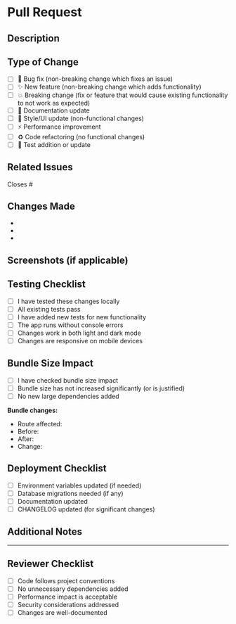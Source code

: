 # Pull Request

## Description
<!-- Provide a brief description of the changes in this PR -->


## Type of Change
<!-- Mark relevant options with [x] -->

- [ ] 🐛 Bug fix (non-breaking change which fixes an issue)
- [ ] ✨ New feature (non-breaking change which adds functionality)
- [ ] 💥 Breaking change (fix or feature that would cause existing functionality to not work as expected)
- [ ] 📝 Documentation update
- [ ] 🎨 Style/UI update (non-functional changes)
- [ ] ⚡ Performance improvement
- [ ] ♻️  Code refactoring (no functional changes)
- [ ] 🧪 Test addition or update

## Related Issues
<!-- Link to related issues using #issue-number -->

Closes #

## Changes Made
<!-- List the specific changes made in this PR -->

-
-
-

## Screenshots (if applicable)
<!-- Add screenshots for UI changes -->


## Testing Checklist
<!-- Mark completed items with [x] -->

- [ ] I have tested these changes locally
- [ ] All existing tests pass
- [ ] I have added new tests for new functionality
- [ ] The app runs without console errors
- [ ] Changes work in both light and dark mode
- [ ] Changes are responsive on mobile devices

## Bundle Size Impact
<!-- Run `npm run build` and check bundle size changes -->

- [ ] I have checked bundle size impact
- [ ] Bundle size has not increased significantly (or is justified)
- [ ] No new large dependencies added

**Bundle changes:**
- Route affected:
- Before:
- After:
- Change:

## Deployment Checklist
<!-- For production deployments -->

- [ ] Environment variables updated (if needed)
- [ ] Database migrations needed (if any)
- [ ] Documentation updated
- [ ] CHANGELOG updated (for significant changes)

## Additional Notes
<!-- Any additional information reviewers should know -->


---

## Reviewer Checklist
<!-- For reviewers to complete -->

- [ ] Code follows project conventions
- [ ] No unnecessary dependencies added
- [ ] Performance impact is acceptable
- [ ] Security considerations addressed
- [ ] Changes are well-documented

